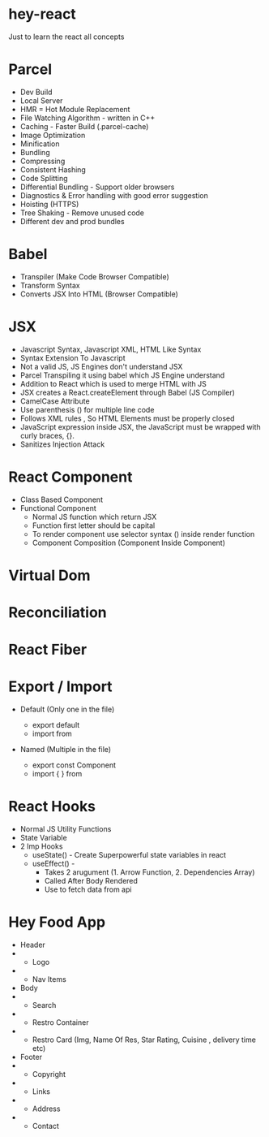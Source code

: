 # hey-react
Just to learn the react all concepts


# Parcel
- Dev Build
- Local Server
- HMR = Hot Module Replacement
- File Watching Algorithm - written in C++
- Caching - Faster Build (.parcel-cache)
- Image Optimization
- Minification
- Bundling
- Compressing
- Consistent Hashing
- Code Splitting
- Differential Bundling - Support older browsers
- Diagnostics & Error handling with good error suggestion
- Hoisting (HTTPS)
- Tree Shaking - Remove unused code 
- Different  dev and prod bundles

# Babel
- Transpiler (Make Code Browser Compatible)
- Transform Syntax
- Converts JSX Into HTML (Browser Compatible)

# JSX
- Javascript Syntax, Javascript XML, HTML Like Syntax
- Syntax Extension To Javascript
- Not a valid JS, JS Engines don't understand JSX
- Parcel Transpiling it using babel which JS Engine understand
- Addition to React which is used to merge HTML with JS
- JSX creates a React.createElement through Babel (JS Compiler)
- CamelCase Attribute
- Use parenthesis () for multiple line code
- Follows XML rules , So HTML Elements must be properly closed
- JavaScript expression inside JSX, the JavaScript must be wrapped with curly braces, {}.
- Sanitizes Injection Attack

# React Component
- Class Based Component
- Functional Component
    - Normal JS function which return JSX
    - Function first letter should be capital
    - To render component use selector syntax (<ComponentName />) inside render function
    - Component Composition (Component Inside Component)

# Virtual Dom 
# Reconciliation
# React Fiber

# Export / Import
 - Default (Only one in the file)
    - export default <Component>
    - import <Component> from <path>

 - Named (Multiple in the file)
    - export const Component
    - import { <Component> } from <path>

# React Hooks
- Normal JS Utility Functions
- State Variable
- 2 Imp Hooks
    - useState() - Create Superpowerful state variables in react
    - useEffect() -
        - Takes 2 arugument (1. Arrow Function, 2. Dependencies Array)
        - Called After Body Rendered
        - Use to fetch data from api
# Hey Food App
 * Header
 *  - Logo
 *  - Nav Items
 * Body
 *  - Search
 *  - Restro Container
 *    - Restro Card (Img, Name Of Res, Star Rating, Cuisine , delivery time etc)
 * Footer
 *  - Copyright
 *  - Links
 *  - Address
 *  - Contact
